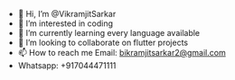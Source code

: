 - 👋 Hi, I’m @VikramjitSarkar
- 👀 I’m interested in coding
- 🌱 I’m currently learning every language available 
- 💞️ I’m looking to collaborate on flutter projects
- 📫 How to reach me Email: bikramjitsarkar2@gmail.com
- Whatsapp: +917044471111

<!---
VikramjitSarkar/VikramjitSarkar is a ✨ special ✨ repository because its `README.md` (this file) appears on your GitHub profile.
You can click the Preview link to take a look at your changes.
--->
